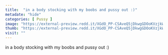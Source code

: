 ```yaml
---
title:  "in a body stocking with my boobs and pussy out :)"
metadate: "hide"
categories: [ Pussy ]
image: "https://external-preview.redd.it/XGdO_PP-CSAveQ5jDkwgGDOoKVzjkWJdGK35TUxA5Bc.jpg?auto=webp&s=e43976e0ba1edd08f5fddcd0b7b9828d721e74d9"
thumb: "https://external-preview.redd.it/XGdO_PP-CSAveQ5jDkwgGDOoKVzjkWJdGK35TUxA5Bc.jpg?width=1080&crop=smart&auto=webp&s=093fd0b73c4b28837a18e2f05563ee64cd9633c7"
visit: ""
---
```

in a body stocking with my boobs and pussy out :)
